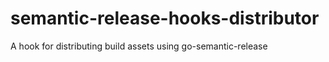 # semantic-release-hooks-distributor
A hook for distributing build assets using go-semantic-release

